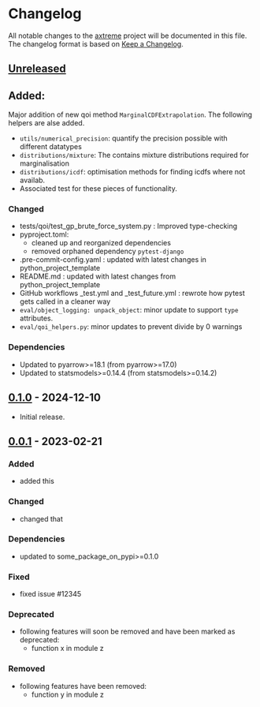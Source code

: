 # Changelog

All notable changes to the [axtreme] project will be documented in this file.<br>
The changelog format is based on [Keep a Changelog](https://keepachangelog.com/en/1.0.0/).

## [Unreleased]

## Added:
Major addition of new qoi method `MarginalCDFExtrapolation`. The following helpers are alse added.
* `utils/numerical_precision`: quantify the precision possible with different datatypes
* `distributions/mixture`: The contains mixture distributions required for marginalisation
* `distributions/icdf`: optimisation methods for finding icdfs where not availab.
* Associated test for these pieces of functionality.

### Changed
* tests/qoi/test_gp_brute_force_system.py : Improved type-checking
* pyproject.toml:
  * cleaned up and reorganized dependencies
  * removed orphaned dependency `pytest-django`
* .pre-commit-config.yaml : updated with latest changes in python_project_template
* README.md : updated with latest changes from python_project_template
* GitHub workflows _test.yml and _test_future.yml : rewrote how pytest gets called in a cleaner way
* `eval/object_logging: unpack_object`: minor update to support `type` attributes.
* `eval/qoi_helpers.py`: minor updates to prevent divide by 0 warnings


### Dependencies
* Updated to pyarrow>=18.1  (from pyarrow>=17.0)
* Updated to statsmodels>=0.14.4  (from statsmodels>=0.14.2)


## [0.1.0] - 2024-12-10

* Initial release.


## [0.0.1] - 2023-02-21

### Added

* added this

### Changed

* changed that

### Dependencies

* updated to some_package_on_pypi>=0.1.0

### Fixed

* fixed issue #12345

### Deprecated

* following features will soon be removed and have been marked as deprecated:
    * function x in module z

### Removed

* following features have been removed:
    * function y in module z


<!-- Markdown link & img dfn's -->
[unreleased]: https://github.com/dnv-opensource/axtreme/compare/v0.1.0...HEAD
[0.1.0]: https://github.com/dnv-opensource/axtreme/releases/tag/v0.0.1...v0.1.0
[0.0.1]: https://github.com/dnv-opensource/axtreme/releases/tag/v0.0.1
[axtreme]: https://github.com/dnv-opensource/axtreme
